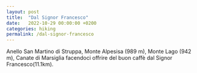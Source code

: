 ```yaml
---
layout: post
title:  "Dal Signor Francesco"
date:   2022-10-29 00:00:00 +0200
categories: hiking
permalink: /dal-signor-francesco
---
```

Anello San Martino di Struppa, Monte Alpesisa (989 m), Monte Lago (942 m), Canate di Marsiglia facendoci offrire del buon caffè dal Signor Francesco(11.1km).